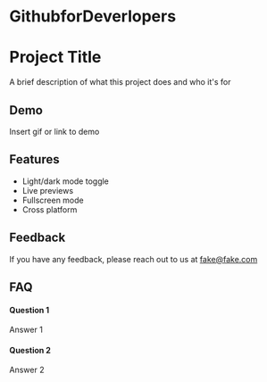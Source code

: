 # GithubforDeverlopers


# Project Title

A brief description of what this project does and who it's for


## Demo

Insert gif or link to demo


## Features

- Light/dark mode toggle
- Live previews
- Fullscreen mode
- Cross platform


## Feedback

If you have any feedback, please reach out to us at fake@fake.com


## FAQ

#### Question 1

Answer 1

#### Question 2

Answer 2

